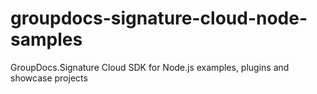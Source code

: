 # groupdocs-signature-cloud-node-samples
GroupDocs.Signature Cloud SDK for Node.js examples, plugins and showcase projects 
